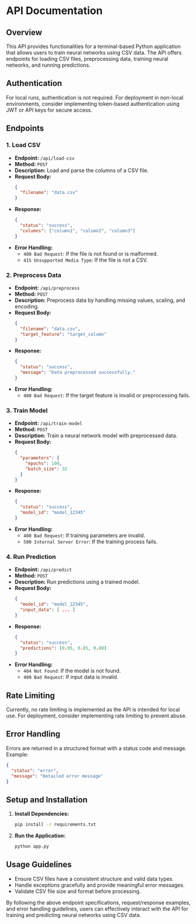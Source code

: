 # API Documentation

## Overview

This API provides functionalities for a terminal-based Python application that allows users to train neural networks using CSV data. The API offers endpoints for loading CSV files, preprocessing data, training neural networks, and running predictions.

## Authentication

For local runs, authentication is not required. For deployment in non-local environments, consider implementing token-based authentication using JWT or API keys for secure access.

## Endpoints

### 1. Load CSV

- **Endpoint:** `/api/load-csv`
- **Method:** `POST`
- **Description:** Load and parse the columns of a CSV file.
- **Request Body:**
  ```json
  {
    "filename": "data.csv"
  }
  ```
- **Response:**
  ```json
  {
    "status": "success",
    "columns": ["column1", "column2", "column3"]
  }
  ```
- **Error Handling:**
  - `400 Bad Request`: If the file is not found or is malformed.
  - `415 Unsupported Media Type`: If the file is not a CSV.

### 2. Preprocess Data

- **Endpoint:** `/api/preprocess`
- **Method:** `POST`
- **Description:** Preprocess data by handling missing values, scaling, and encoding.
- **Request Body:**
  ```json
  {
    "filename": "data.csv",
    "target_feature": "target_column"
  }
  ```
- **Response:**
  ```json
  {
    "status": "success",
    "message": "Data preprocessed successfully."
  }
  ```
- **Error Handling:**
  - `400 Bad Request`: If the target feature is invalid or preprocessing fails.

### 3. Train Model

- **Endpoint:** `/api/train-model`
- **Method:** `POST`
- **Description:** Train a neural network model with preprocessed data.
- **Request Body:**
  ```json
  {
    "parameters": {
      "epochs": 100,
      "batch_size": 32
    }
  }
  ```
- **Response:**
  ```json
  {
    "status": "success",
    "model_id": "model_12345"
  }
  ```
- **Error Handling:**
  - `400 Bad Request`: If training parameters are invalid.
  - `500 Internal Server Error`: If the training process fails.

### 4. Run Prediction

- **Endpoint:** `/api/predict`
- **Method:** `POST`
- **Description:** Run predictions using a trained model.
- **Request Body:**
  ```json
  {
    "model_id": "model_12345",
    "input_data": [ ... ]
  }
  ```
- **Response:**
  ```json
  {
    "status": "success",
    "predictions": [0.95, 0.85, 0.80]
  }
  ```
- **Error Handling:**
  - `404 Not Found`: If the model is not found.
  - `400 Bad Request`: If input data is invalid.

## Rate Limiting

Currently, no rate limiting is implemented as the API is intended for local use. For deployment, consider implementing rate limiting to prevent abuse.

## Error Handling

Errors are returned in a structured format with a status code and message. Example:
```json
{
  "status": "error",
  "message": "Detailed error message"
}
```

## Setup and Installation

1. **Install Dependencies:**
   ```bash
   pip install -r requirements.txt
   ```
2. **Run the Application:**
   ```bash
   python app.py
   ```

## Usage Guidelines

- Ensure CSV files have a consistent structure and valid data types.
- Handle exceptions gracefully and provide meaningful error messages.
- Validate CSV file size and format before processing.

By following the above endpoint specifications, request/response examples, and error handling guidelines, users can effectively interact with the API for training and predicting neural networks using CSV data.